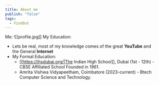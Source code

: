 ```yaml
---
title: About me
publish: "false"
tags:
  - FindOut
---
```

Me:
![[profile.jpg]]
My Education:
- Lets be real, most of my knowledge comes of the great **YouTube** and the General **Internet**
- My Formal Education:
	- [[https://ihsdubai.org/|The Indian High School]], Dubai (1st - 12th) - CBSE Affiliated School Founded in 1961.
	- Amrita Vishwa Vidyapeetham, Coimbatore (2023-current) - Btech Computer Science and Technology.

